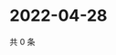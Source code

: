 # 2022-04-28

共 0 条

<!-- BEGIN WEIBO -->
<!-- 最后更新时间 Thu Apr 28 2022 07:18:14 GMT+0800 (China Standard Time) -->

<!-- END WEIBO -->

